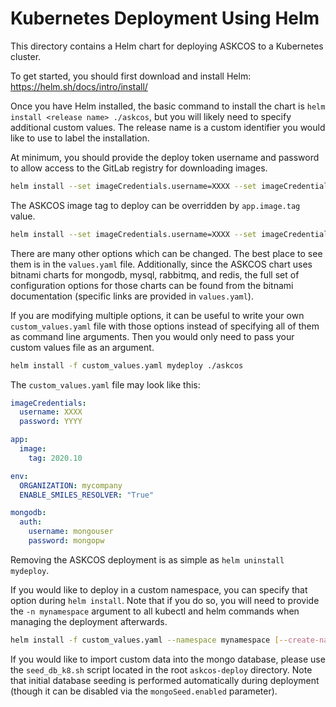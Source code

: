 # Kubernetes Deployment Using Helm

This directory contains a Helm chart for deploying ASKCOS to a Kubernetes cluster.

To get started, you should first download and install Helm: https://helm.sh/docs/intro/install/

Once you have Helm installed, the basic command to install the chart is `helm install <release name> ./askcos`, but you will likely need to specify additional custom values. The release name is a custom identifier you would like to use to label the installation.

At minimum, you should provide the deploy token username and password to allow access to the GitLab registry for downloading images.

```bash
helm install --set imageCredentials.username=XXXX --set imageCredentials.password=YYYY mydeploy ./askcos
```

The ASKCOS image tag to deploy can be overridden by `app.image.tag` value.

```bash
helm install --set imageCredentials.username=XXXX --set imageCredentials.password=YYYY --set app.image.tag=2020.10 mydeploy ./askcos
```

There are many other options which can be changed. The best place to see them is in the `values.yaml` file. Additionally, since the ASKCOS chart uses bitnami charts for mongodb, mysql, rabbitmq, and redis, the full set of configuration options for those charts can be found from the bitnami documentation (specific links are provided in `values.yaml`).

If you are modifying multiple options, it can be useful to write your own `custom_values.yaml` file with those options instead of specifying all of them as command line arguments. Then you would only need to pass your custom values file as an argument.

```bash
helm install -f custom_values.yaml mydeploy ./askcos
```

The `custom_values.yaml` file may look like this:

```yaml
imageCredentials:
  username: XXXX
  password: YYYY

app:
  image:
    tag: 2020.10

env:
  ORGANIZATION: mycompany
  ENABLE_SMILES_RESOLVER: "True"

mongodb:
  auth:
    username: mongouser
    password: mongopw
```

Removing the ASKCOS deployment is as simple as `helm uninstall mydeploy`.

If you would like to deploy in a custom namespace, you can specify that option during `helm install`. Note that if you do so, you will need to provide the `-n mynamespace` argument to all kubectl and helm commands when managing the deployment afterwards.

```bash
helm install -f custom_values.yaml --namespace mynamespace [--create-namespace] mydeploy ./askcos
```

If you would like to import custom data into the mongo database, please use the `seed_db_k8.sh` script located in the root `askcos-deploy` directory. Note that initial database seeding is performed automatically during deployment (though it can be disabled via the `mongoSeed.enabled` parameter).
